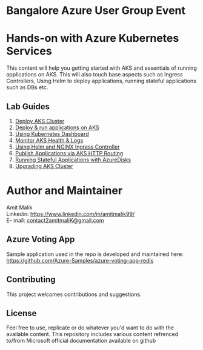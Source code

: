 # Bangalore Azure User Group Event

# Hands-on with Azure Kubernetes Services

This content will help you getting started with AKS and essentials of running applications on AKS. This will also touch base aspects such as Ingress Controllers, Using Helm to deploy applications, running stateful applications such as DBs etc. 

## Lab Guides


  1. [Deploy AKS Cluster](/1.Create-AKS-Cluster.MD)
  2. [Deploy & run applications on AKS](/2.Deploy-Apps-on-AKS.MD)
  3. [Using Kubernetes Dashboard](/3.Kubernetes-Dashboard.MD)
  4. [Monitor AKS Health & Logs](/4.Monitor-Health-and-logs.MD)
  5. [Using Helm and NGINX Ingress Controller](/5.Publish-Applications-via-Ingress.MD	)
  6. [Publish Applications via AKS HTTP Routing](/6.Publish-Applications-via-HTTP-Routing-Add-on.MD)
  7. [Running Stateful Applications with AzureDisks](/7.Run-Stateful-Apps-with-disks.MD)
  8. [Upgrading AKS Cluster](/8.Upgrading-AKS-Cluster.MD)

# Author and Maintainer

Amit Malik  <br>
Linkedin: https://www.linkedin.com/in/amitmalik99/ <br>
E-
mail: contact2amitmaliK@gmail.com
## Azure Voting App 

Sample application used in the repo is developed and maintained here: https://github.com/Azure-Samples/azure-voting-app-redis


## Contributing

This project welcomes contributions and suggestions.

## License

Feel free to use, replicate or do whatever you'd want to do with the available content. This repository includes various content refrenced to/from Microsoft official documentation available on github

